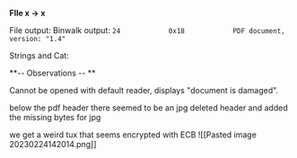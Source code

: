 **FIle x -> x**

File output: 
Binwalk output: 
``24            0x18            PDF document, version: "1.4"``


Strings and Cat: 

**-- Observations -- **

Cannot be opened with default reader, displays "document is damaged".


below the pdf header there seemed to be an jpg
deleted header and added the missing bytes for jpg

we get a weird tux that seems encrypted with ECB
![[Pasted image 20230224142014.png]]


